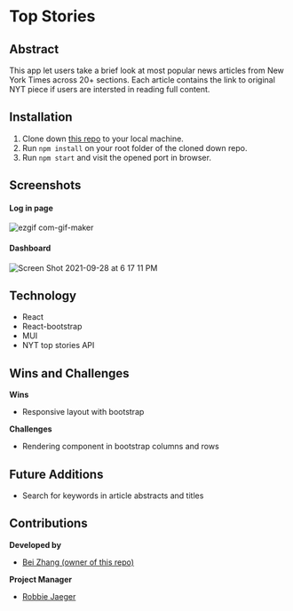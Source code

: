 # Top Stories

## Abstract
This app let users take a brief look at most popular news articles from New York Times across 20+ sections. Each article contains the link to original NYT piece if users are intersted in reading full content. 

## Installation

1. Clone down [this repo](https://github.com/beizy/top-stories) to your local machine.
2. Run `npm install` on your root folder of the cloned down repo.
3. Run `npm start` and visit the opened port in browser.


## Screenshots

#### Log in page
![ezgif com-gif-maker](https://user-images.githubusercontent.com/73845209/135175701-f80177e9-8c28-4949-9a12-f39e7634b404.gif)
#### Dashboard
![Screen Shot 2021-09-28 at 6 17 11 PM](https://user-images.githubusercontent.com/73845209/135173428-8dc830cd-abd3-4d53-a107-4adce5879a5b.png)


## Technology
- React
- React-bootstrap
- MUI
- NYT top stories API
 

## Wins and Challenges

**Wins**
- Responsive layout with bootstrap

**Challenges**
- Rendering component in bootstrap columns and rows


## Future Additions
- Search for keywords in article abstracts and titles



## Contributions

**Developed by**

- [Bei Zhang (owner of this repo)](https://github.com/beizy)

**Project Manager**

- [Robbie Jaeger](https://github.com/robbiejaeger)

